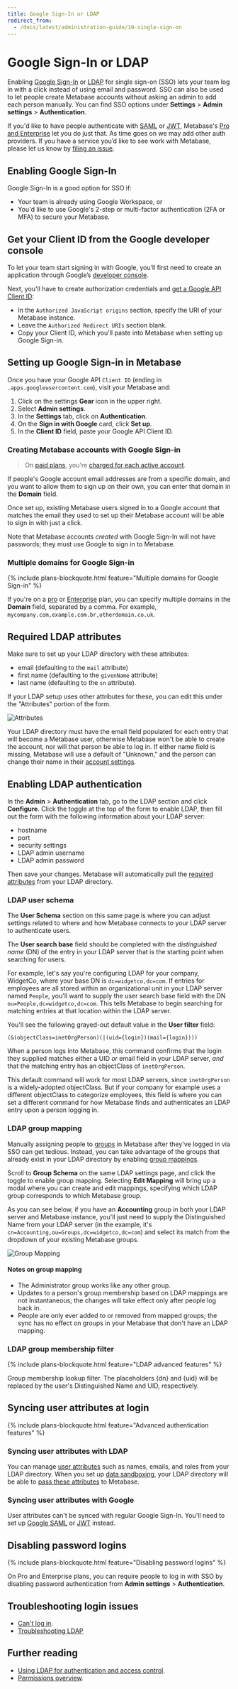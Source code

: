 ```yaml
---
title: Google Sign-In or LDAP
redirect_from:
  - /docs/latest/administration-guide/10-single-sign-on
---
```


# Google Sign-In or LDAP

Enabling [Google Sign-In](https://developers.google.com/identity/sign-in/web/sign-in) or [LDAP](https://www.metabase.com/glossary/ldap) for single sign-on (SSO) lets your team log in with a click instead of using email and password. SSO can also be used to let people create Metabase accounts without asking an admin to add each person manually. You can find SSO options under **Settings** > **Admin settings** > **Authentication**.

If you'd like to have people authenticate with [SAML][saml-docs] or [JWT][jwt-docs], Metabase's [Pro and Enterprise](https://www.metabase.com/pricing) let you do just that. As time goes on we may add other auth providers. If you have a service you’d like to see work with Metabase, please let us know by [filing an issue](http://github.com/metabase/metabase/issues/new).

## Enabling Google Sign-In

Google Sign-In is a good option for SSO if:

- Your team is already using Google Workspace, or
- You'd like to use Google's 2-step or multi-factor authentication (2FA or MFA) to secure your Metabase.

## Get your Client ID from the Google developer console

To let your team start signing in with Google, you’ll first need to create an application through Google’s [developer console](https://console.developers.google.com/projectselector2/apis/library).

Next, you'll have to create authorization credentials and [get a Google API Client ID](https://developers.google.com/identity/gsi/web/guides/get-google-api-clientid):

- In the `Authorized JavaScript origins` section, specify the URI of your Metabase instance.
- Leave the `Authorized Redirect URIs` section blank.
- Copy your Client ID, which you'll paste into Metabase when setting up Google Sign-in.

## Setting up Google Sign-in in Metabase

Once you have your Google API `Client ID` (ending in `.apps.googleusercontent.com`), visit your Metabase and:

1. Click on the settings **Gear** icon in the upper right.
2. Select **Admin settings**.
3. In the **Settings** tab, click on **Authentication**.
4. On the **Sign in with Google** card, click **Set up**.
5. In the **Client ID** field, paste your Google API Client ID.

### Creating Metabase accounts with Google Sign-in

> On [paid plans](https://www.metabase.com/pricing), you're [charged for each active account](https://www.metabase.com/docs/latest/cloud/how-billing-works#what-counts-as-a-user-account).

If people's Google account email addresses are from a specific domain, and you want to allow them to sign up on their own, you can enter that domain in the **Domain** field.

Once set up, existing Metabase users signed in to a Google account that matches the email they used to set up their Metabase account will be able to sign in with just a click.

Note that Metabase accounts _created_ with Google Sign-In will not have passwords; they must use Google to sign in to Metabase.

### Multiple domains for Google Sign-in

{% include plans-blockquote.html feature="Multiple domains for Google Sign-in" %}

If you're on a [pro](https://www.metabase.com/product/pro) or [Enterprise](https://www.metabase.com/product/enterprise) plan, you can specify multiple domains in the **Domain** field, separated by a comma. For example, `mycompany.com,example.com.br,otherdomain.co.uk`.

## Required LDAP attributes

Make sure to set up your LDAP directory with these attributes:

- email (defaulting to the `mail` attribute)
- first name (defaulting to the `givenName` attribute)
- last name (defaulting to the `sn` attribute).

If your LDAP setup uses other attributes for these, you can edit this under the "Attributes" portion of the form.

![Attributes](./images/ldap-attributes.png)

Your LDAP directory must have the email field populated for each entry that will become a Metabase user, otherwise Metabase won't be able to create the account, nor will that person be able to log in. If either name field is missing, Metabase will use a default of "Unknown," and the person can change their name in their [account settings](./account-settings.md).

## Enabling LDAP authentication

In the **Admin** > **Authentication** tab, go to the LDAP section and click **Configure**. Click the toggle at the top of the form to enable LDAP, then fill out the form with the following information about your LDAP server:

- hostname
- port
- security settings
- LDAP admin username
- LDAP admin password

Then save your changes. Metabase will automatically pull the [required attributes](#required-ldap-attributes) from your LDAP directory.

### LDAP user schema

The **User Schema** section on this same page is where you can adjust settings related to where and how Metabase connects to your LDAP server to authenticate users.

The **User search base** field should be completed with the _distinguished name_ (DN) of the entry in your LDAP server that is the starting point when searching for users.

For example, let's say you're configuring LDAP for your company, WidgetCo, where your base DN is `dc=widgetco,dc=com`. If entries for employees are all stored within an organizational unit in your LDAP server named `People`, you'll want to supply the user search base field with the DN `ou=People,dc=widgetco,dc=com`. This tells Metabase to begin searching for matching entries at that location within the LDAP server.

You'll see the following grayed-out default value in the **User filter** field:

```
(&(objectClass=inetOrgPerson)(|(uid={login})(mail={login})))
```

When a person logs into Metabase, this command confirms that the login they supplied matches either a UID _or_ email field in your LDAP server, _and_ that the matching entry has an objectClass of `inetOrgPerson`.

This default command will work for most LDAP servers, since `inetOrgPerson` is a widely-adopted objectClass. But if your company for example uses a different objectClass to categorize employees, this field is where you can set a different command for how Metabase finds and authenticates an LDAP entry upon a person logging in.

### LDAP group mapping

Manually assigning people to [groups](./managing.md#groups) in Metabase after they've logged in via SSO can get tedious. Instead, you can take advantage of the groups that already exist in your LDAP directory by enabling [group mappings](https://www.metabase.com/learn/metabase-basics/administration/permissions/ldap-auth-access-control#group-management).

Scroll to **Group Schema** on the same LDAP settings page, and click the toggle to enable group mapping. Selecting **Edit Mapping** will bring up a modal where you can create and edit mappings, specifying which LDAP group corresponds to which Metabase group.

As you can see below, if you have an **Accounting** group in both your LDAP server and Metabase instance, you'll just need to supply the Distinguished Name from your LDAP server (in the example, it's `cn=Accounting,ou=Groups,dc=widgetco,dc=com`) and select its match from the dropdown of your existing Metabase groups.

![Group Mapping](images/ldap-group-mapping.png)

#### Notes on group mapping

- The Administrator group works like any other group.
- Updates to a person's group membership based on LDAP mappings are not instantaneous; the changes will take effect only after people log back in.
- People are only ever added to or removed from mapped groups; the sync has no effect on groups in your Metabase that don't have an LDAP mapping.

### LDAP group membership filter

{% include plans-blockquote.html feature="LDAP advanced features" %}

Group membership lookup filter. The placeholders {dn} and {uid} will be replaced by the user's Distinguished Name and UID, respectively.

## Syncing user attributes at login

{% include plans-blockquote.html feature="Advanced authentication features" %}

### Syncing user attributes with LDAP

You can manage [user attributes][user-attributes-def] such as names, emails, and roles from your LDAP directory. When you set up [data sandboxing][data-sandboxing-docs], your LDAP directory will be able to [pass these attributes][user-attributes-docs] to Metabase.

### Syncing user attributes with Google

User attributes can't be synced with regular Google Sign-In. You'll need to set up [Google SAML][google-saml-docs] or [JWT][jwt-docs] instead.

## Disabling password logins

{% include plans-blockquote.html feature="Disabling password logins" %}

On Pro and Enterprise plans, you can require people to log in with SSO by disabling password authentication from **Admin settings** > **Authentication**.

## Troubleshooting login issues

- [Can't log in](../troubleshooting-guide/cant-log-in.md).
- [Troubleshooting LDAP](../troubleshooting-guide/ldap.md)

## Further reading

- [Using LDAP for authentication and access control](https://www.metabase.com/learn/metabase-basics/administration/permissions/ldap-auth-access-control).
- [Permissions overview](../permissions/start.md).

[data-sandboxing-docs]: ../permissions/data-sandboxes.md
[google-saml-docs]: ./saml-google.md
[jwt-docs]: ./authenticating-with-jwt.md
[saml-docs]: ./authenticating-with-saml.md
[user-attributes-docs]: ../permissions/data-sandboxes.md#choosing-user-attributes-for-data-sandboxes
[user-attributes-def]: https://www.metabase.com/glossary/attribute#user-attributes-in-metabase
